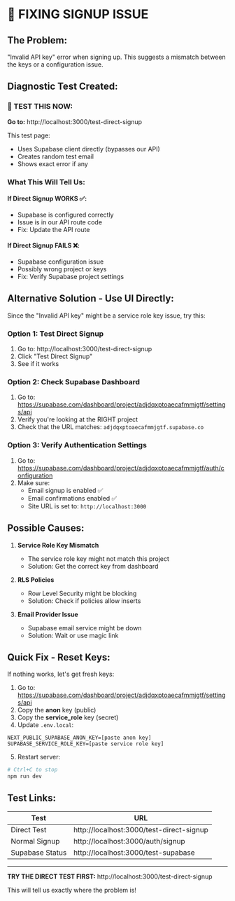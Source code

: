 # 🔧 FIXING SIGNUP ISSUE

## The Problem:
"Invalid API key" error when signing up. This suggests a mismatch between the keys or a configuration issue.

## Diagnostic Test Created:

### 🧪 TEST THIS NOW:
**Go to:** http://localhost:3000/test-direct-signup

This test page:
- Uses Supabase client directly (bypasses our API)
- Creates random test email
- Shows exact error if any

### What This Will Tell Us:

#### If Direct Signup WORKS ✅:
- Supabase is configured correctly
- Issue is in our API route code
- Fix: Update the API route

#### If Direct Signup FAILS ❌:
- Supabase configuration issue
- Possibly wrong project or keys
- Fix: Verify Supabase project settings

## Alternative Solution - Use UI Directly:

Since the "Invalid API key" might be a service role key issue, try this:

### Option 1: Test Direct Signup
1. Go to: http://localhost:3000/test-direct-signup
2. Click "Test Direct Signup"
3. See if it works

### Option 2: Check Supabase Dashboard
1. Go to: https://supabase.com/dashboard/project/adjdqxptoaecafmmjgtf/settings/api
2. Verify you're looking at the RIGHT project
3. Check that the URL matches: `adjdqxptoaecafmmjgtf.supabase.co`

### Option 3: Verify Authentication Settings
1. Go to: https://supabase.com/dashboard/project/adjdqxptoaecafmmjgtf/auth/configuration
2. Make sure:
   - Email signup is enabled ✅
   - Email confirmations enabled ✅
   - Site URL is set to: `http://localhost:3000`

## Possible Causes:

1. **Service Role Key Mismatch**
   - The service role key might not match this project
   - Solution: Get the correct key from dashboard

2. **RLS Policies**
   - Row Level Security might be blocking
   - Solution: Check if policies allow inserts

3. **Email Provider Issue**
   - Supabase email service might be down
   - Solution: Wait or use magic link

## Quick Fix - Reset Keys:

If nothing works, let's get fresh keys:

1. Go to: https://supabase.com/dashboard/project/adjdqxptoaecafmmjgtf/settings/api
2. Copy the **anon** key (public)
3. Copy the **service_role** key (secret)
4. Update `.env.local`:

```env
NEXT_PUBLIC_SUPABASE_ANON_KEY=[paste anon key]
SUPABASE_SERVICE_ROLE_KEY=[paste service role key]
```

5. Restart server:
```bash
# Ctrl+C to stop
npm run dev
```

## Test Links:

| Test | URL |
|------|-----|
| Direct Test | http://localhost:3000/test-direct-signup |
| Normal Signup | http://localhost:3000/auth/signup |
| Supabase Status | http://localhost:3000/test-supabase |

---

**TRY THE DIRECT TEST FIRST:** http://localhost:3000/test-direct-signup

This will tell us exactly where the problem is!